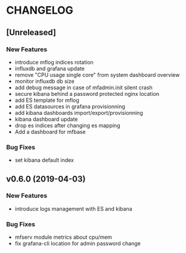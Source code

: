 # CHANGELOG


## [Unreleased]

### New Features
- introduce mflog indices rotation
- influxdb and grafana update
- remove "CPU usage single core" from system dashboard overview
- monitor influxdb db size
- add debug message in case of mfadmin.init silent crash
- secure kibana behind a password protected nginx location
- add ES template for mflog
- add ES datasources in grafana provisionning
- add kibana dashboards import/export/provisionning
- kibana dashboard update
- drop es indices after changing es mapping
- Add a dashboard for mfbase


### Bug Fixes
- set kibana default index





## v0.6.0 (2019-04-03)

### New Features
- introduce logs management with ES and kibana


### Bug Fixes
- mfserv module metrics about cpu/mem
- fix grafana-cli location for admin password change





